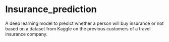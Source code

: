 # Insurance_prediction
A deep learning model to predict whether a person will buy insurance or not based on a dataset from Kaggle on the previous customers of a travel insurance company.
